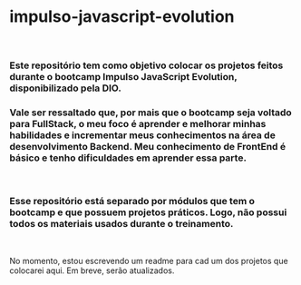 # impulso-javascript-evolution

<br>

### Este repositório tem como objetivo colocar os projetos feitos durante o bootcamp Impulso JavaScript Evolution, disponibilizado pela DIO.

### **Vale ser ressaltado que, por mais que o bootcamp seja voltado para FullStack, o meu foco é aprender e melhorar minhas habilidades e incrementar meus conhecimentos na área de desenvolvimento Backend. Meu conhecimento de FrontEnd é básico e tenho dificuldades em aprender essa parte.**

<br>

### Esse repositório está separado por módulos que tem o bootcamp e que possuem projetos práticos. Logo, não possui todos os materiais usados durante o treinamento.

<br>

No momento, estou escrevendo um readme para cad um dos projetos que colocarei aqui. Em breve, serão atualizados.
